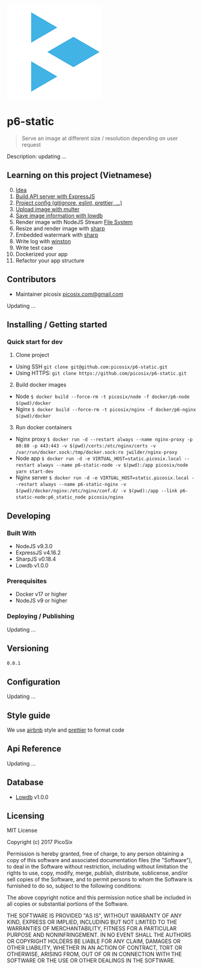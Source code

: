 ![Picosix](./document/static/logo.png)

# p6-static

> Serve an image at different size / resolution depending on user request

Description: updating ...

## Learning on this project (Vietnamese)

0. [Idea](./document/0-idea.md)
1. [Build API server with ExpressJS](./document/1-build-api-server-with-expressjs.md)
2. [Project config (gitignore, eslint, prettier, ...)](./document/2.project-config.md)
3. [Upload image with multer](./document/3-upload-image-with-multer.md)
4. [Save image information with lowdb](./document/4-save-image-information-with-lowdb.md)
5. Render image with NodeJS Stream [File System](https://nodejs.org/api/fs.html#fs_fs_createreadstream_path_options)
6. Resize and render image with [sharp](https://github.com/lovell/sharp)
7. Embedded watermark with [sharp](https://github.com/lovell/sharp)
8. Write log with [winston](https://github.com/winstonjs/winston)
9. Write test case
10. Dockerized your app
11. Refactor your app structure

## Contributors

* Maintainer picosix <picosix.com@gmail.com>

Updating ...

## Installing / Getting started

### Quick start for dev

1. Clone project

* Using SSH `git clone git@github.com:picosix/p6-static.git`
* Using HTTPS: `git clone https://github.com/picosix/p6-static.git`

2. Build docker images

* Node `$ docker build --force-rm -t picosix/node -f docker/p6-node $(pwd)/docker`
* Nginx `$ docker build --force-rm -t picosix/nginx -f docker/p6-nginx $(pwd)/docker`

3. Run docker containers

* Nginx proxy `$ docker run -d --restart always --name nginx-proxy -p 80:80 -p 443:443 -v $(pwd)/certs:/etc/nginx/certs -v /var/run/docker.sock:/tmp/docker.sock:ro jwilder/nginx-proxy`
* Node app `$ docker run -d -e VIRTUAL_HOST=static.picosix.local --restart always --name p6-static-node -v $(pwd):/app picosix/node yarn start-dev`
* Nginx server `$ docker run -d -e VIRTUAL_HOST=static.picosix.local --restart always --name p6-static-nginx -v $(pwd)/docker/nginx:/etc/nginx/conf.d/ -v $(pwd):/app --link p6-static-node:p6_static_node picosix/nginx`

## Developing

### Built With

* NodeJS v9.3.0
* ExpressJS v4.16.2
* SharpJS v0.18.4
* Lowdb v1.0.0

### Prerequisites

* Docker v17 or higher
* NodeJS v9 or higher

### Deploying / Publishing

Updating ...

## Versioning

`0.0.1`

## Configuration

Updating ...

## Style guide

We use [airbnb](https://github.com/airbnb/javascript) style and [prettier](https://github.com/prettier/prettier) to format code

## Api Reference

Updating ...

## Database

* [Lowdb](https://github.com/typicode/lowdb) v1.0.0

## Licensing

MIT License

Copyright (c) 2017 PicoSix

Permission is hereby granted, free of charge, to any person obtaining a copy
of this software and associated documentation files (the "Software"), to deal
in the Software without restriction, including without limitation the rights
to use, copy, modify, merge, publish, distribute, sublicense, and/or sell
copies of the Software, and to permit persons to whom the Software is
furnished to do so, subject to the following conditions:

The above copyright notice and this permission notice shall be included in all
copies or substantial portions of the Software.

THE SOFTWARE IS PROVIDED "AS IS", WITHOUT WARRANTY OF ANY KIND, EXPRESS OR
IMPLIED, INCLUDING BUT NOT LIMITED TO THE WARRANTIES OF MERCHANTABILITY,
FITNESS FOR A PARTICULAR PURPOSE AND NONINFRINGEMENT. IN NO EVENT SHALL THE
AUTHORS OR COPYRIGHT HOLDERS BE LIABLE FOR ANY CLAIM, DAMAGES OR OTHER
LIABILITY, WHETHER IN AN ACTION OF CONTRACT, TORT OR OTHERWISE, ARISING FROM,
OUT OF OR IN CONNECTION WITH THE SOFTWARE OR THE USE OR OTHER DEALINGS IN THE
SOFTWARE.
